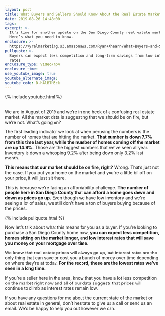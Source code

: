 ```yaml
---
layout: post
title: What Buyers and Sellers Should Know About the Real Estate Market
date: 2019-08-26 14:48:00
tags:
excerpt: >-
  It’s time for another update on the San Diego County real estate market.
  Here’s what you need to know.
enclosure: >-
  https://vyralmarketing.s3.amazonaws.com/Ryan+Ahearn/What+Buyers+and+Sellers+Should+Know+About+the+Real+Estate+Market.mp4
pullquote: >-
  Buyers can expect less competition and long-term savings from low interest
  rates
enclosure_type: video/mp4
enclosure_time:
use_youtube_image: true
youtube_alternate_image:
youtube_code: D-hAlBTH5ck
---
```


{% include youtube.html %}

<br>We are in August of 2019 and we’re in one heck of a confusing real estate market. All the market data is suggesting that we should be on fire, but we’re not. What’s going on?

The first leading indicator we look at when perusing the numbers is the number of homes that are hitting the market. **That number is down 7.7% from this time last year, while the number of homes coming off the market are up 14.9%.** Those are the biggest numbers that we’ve seen all year. Inventory is down a whopping 9.2% after being down only 3.2% last month.&nbsp;

**This means that our market should be on fire, right?** Wrong. That’s just not the case. If you put your home on the market and you're a little bit off on your price, it will just sit there.&nbsp;

This is because we’re facing an affordability challenge. **The number of people here in San Diego County that can afford a home goes down and down as prices go up.** Even though we have low inventory and we're seeing a lot of sales, we still don’t have a ton of buyers buying because of the prices.&nbsp;

{% include pullquote.html %}

Now let’s talk about what this means for you as a buyer. If you’re looking to purchase a San Diego County home now, **you can expect less competition, homes sitting on the market longer, and low interest rates that will save you money on your mortgage over time.&nbsp;**

We know that real estate prices will always go up, but interest rates are the only thing that can save or cost you a bunch of money over time depending on where they’re at today. **For the record, these are the lowest rates we’ve seen in a long time.**

If you’re a seller here in the area, know that you have a lot less competition on the market right now and all of our data suggests that prices will continue to climb as interest rates remain low.

If you have any questions for me about the current state of the market or about real estate in general, don’t hesitate to give us a call or send us an email. We’d be happy to help you out however we can.<br>&nbsp;